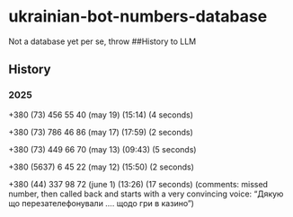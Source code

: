 # ukrainian-bot-numbers-database

Not a database yet per se, throw ##History to LLM

## History

### 2025

+380 (73) 456 55 40 (may 19) (15:14) (4 seconds)

+380 (73) 786 46 86 (may 17) (17:59) (2 seconds)

+380 (73) 449 66 70 (may 13)  (09:43) (5 seconds)

+380 (5637) 6 45 22 (may 12) (15:50) (2 seconds)

+380 (44) 337 98 72 (june 1) (13:26) (17 seconds) (comments: missed number, then called back and starts with a very convincing voice: “Дякую що перезателефонували …. щодо гри в казино”)
